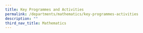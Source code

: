 ```yaml
---
title: Key Programmes and Activities
permalink: /departments/mathematics/key-programmes-activities
description: ""
third_nav_title: Mathematics
---
```

